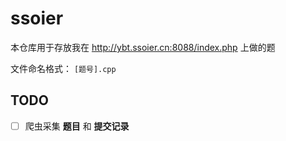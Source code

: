 # ssoier

本仓库用于存放我在 http://ybt.ssoier.cn:8088/index.php 上做的题

文件命名格式： `[题号].cpp`

## TODO

- [ ] 爬虫采集 **题目** 和 **提交记录**
